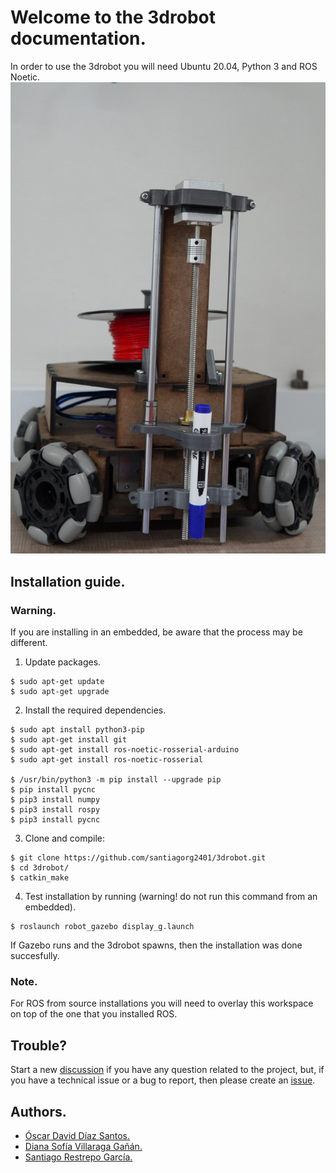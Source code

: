 # Welcome to the 3drobot documentation.
In order to use the 3drobot you will need Ubuntu 20.04, Python 3 and ROS Noetic.
![DSC02760](images/DSC02760.JPG)

## Installation guide.
### Warning.
If you are installing in an embedded, be aware that the process may be different.

1. Update packages.
```console
$ sudo apt-get update
$ sudo apt-get upgrade
```
2. Install the required dependencies.
```console
$ sudo apt install python3-pip
$ sudo apt-get install git
$ sudo apt-get install ros-noetic-rosserial-arduino
$ sudo apt-get install ros-noetic-rosserial

$ /usr/bin/python3 -m pip install --upgrade pip
$ pip install pycnc
$ pip3 install numpy
$ pip3 install rospy
$ pip3 install pycnc
```

3. Clone and compile:
```console
$ git clone https://github.com/santiagorg2401/3drobot.git
$ cd 3drobot/
$ catkin_make
```

4. Test installation by running (warning! do not run this command from an embedded).
```console
$ roslaunch robot_gazebo display_g.launch
```

If Gazebo runs and the 3drobot spawns, then the installation was done succesfully.

### Note.
For ROS from source installations you will need to overlay this workspace on top of the one that you installed ROS.

## Trouble?
Start a new [discussion](https://github.com/santiagorg2401/3drobot/discussions) if you have any question related to the project, but, if you have a technical issue or a bug to report, then please create an [issue](https://github.com/santiagorg2401/3drobot/issues).

## Authors.
- [Óscar David Díaz Santos.](https://github.com/oscar2001ds)
- [Diana Sofía Villaraga Gañán.](https://github.com/Dianavillarraga)
- [Santiago Restrepo García.](https://github.com/santiagorg2401)
